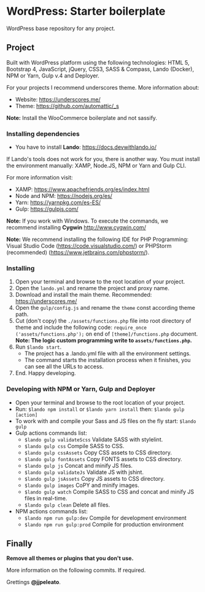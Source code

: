 # WordPress: Starter boilerplate

WordPress base repository for any project.

## Project

Built with WordPress platform using the following technologies: HTML 5, Bootstrap 4, JavaScript, jQuery, CSS3, SASS & Compass, Lando (Docker), NPM or Yarn, Gulp v.4 and Deployer.

For your projects I recommend underscores theme. More information about:

- Website: https://underscores.me/
- Theme: https://github.com/automattic/_s

**Note:** Install the WooCommerce boilerplate and not sassify.

### Installing dependencies

- You have to install **Lando**: https://docs.devwithlando.io/

If Lando's tools does not work for you, there is another way. You must install the environment manually: XAMP, Node.JS, NPM or Yarn and Gulp CLI.

For more information visit:

- XAMP: https://www.apachefriends.org/es/index.html
- Node and NPM: https://nodejs.org/es/
- Yarn: https://yarnpkg.com/es-ES/
- Gulp: https://gulpjs.com/

**Note:** If you work with Windows. To execute the commands, we recommend installing **Cygwin** http://www.cygwin.com/

**Note:** We recommend installing the following IDE for PHP Programming: Visual Studio Code (https://code.visualstudio.com/) or PHPStorm (recommended) (https://www.jetbrains.com/phpstorm/).

### Installing

1. Open your terminal and browse to the root location of your project.
2. Open the `lando.yml` and rename the project and proxy name.
3. Download and install the main theme. Recommended: https://underscores.me/
4. Open the `gulp/config.js` and rename the `theme` const according theme path.
5. Cut (don't copy) the `./assets/functions.php` file into root directory of theme and include the following code: `require_once ('assets/functions.php');` on end of `[theme]/functions.php` document. **Note: The logic custom programming write to `assets/functions.php`.**
6. Run `$lando start`.
	- The project has a .lando.yml file with all the environment settings.
	- The command starts the installation process when it finishes, you can see all the URLs to access.
7. End. Happy developing.

### Developing with NPM or Yarn, Gulp and Deployer

- Open your terminal and browse to the root location of your project.
- Run: `$lando npm install` or `$lando yarn install` then: `$lando gulp [action]`
- To work with and compile your Sass and JS files on the fly start: `$lando gulp`
- Gulp actions commands list:
    - `$lando gulp validateScss` Validate SASS with stylelint.
    - `$lando gulp css` Compile SASS to CSS.
    - `$lando gulp cssAssets` Copy CSS assets to CSS directory.
    - `$lando gulp fontAssets` Copy FONTS assets to CSS directory.
    - `$lando gulp js` Concat and minify JS files.
    - `$lando gulp validateJs` Validate JS with jshint.
    - `$lando gulp jsAssets` Copy JS assets to CSS directory.
    - `$lando gulp images` CoPY and minify images.
    - `$lando gulp watch` Compile SASS to CSS and concat and minify JS files in real-time.
    - `$lando gulp clean` Delete all files.
- NPM actions commands list:
    - `$lando npm run gulp:dev` Compile for development environment
    - `$lando npm run gulp:prod` Compile for production environment

## Finally

**Remove all themes or plugins that you don't use.**

More information on the following commits. If required.

Grettings **@jjpeleato**.

